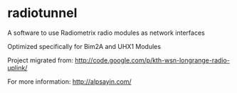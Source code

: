 radiotunnel
===========

A software to use Radiometrix radio modules as network interfaces

Optimized specifically for Bim2A and UHX1 Modules

Project migrated from:
http://code.google.com/p/kth-wsn-longrange-radio-uplink/

For more information:
http://alpsayin.com/